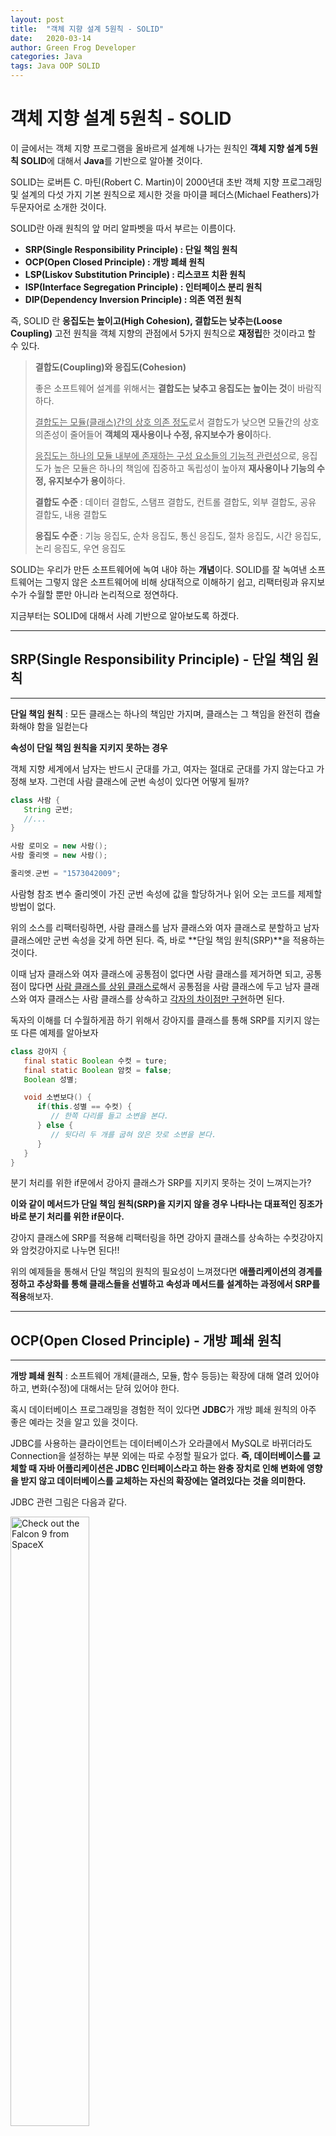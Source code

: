 ```yaml
---
layout: post
title:  "객체 지향 설계 5원칙 - SOLID"
date:   2020-03-14
author: Green Frog Developer
categories: Java
tags: Java OOP SOLID 
---
```


# 객체 지향 설계 5원칙 - SOLID

이 글에서는 객체 지향 프로그램을 올바르게 설계해 나가는 원칙인 **객체 지향 설계 5원칙 SOLID**에 대해서 **Java**를 기반으로 알아볼 것이다.

SOLID는 로버튼 C. 마틴(Robert C. Martin)이 2000년대 초반 객체 지향 프로그래밍 및 설계의 다섯 가지 기본 원칙으로 제시한 것을
마이클 페더스(Michael Feathers)가 두문자어로 소개한 것이다.

SOLID란 아래 원칙의 앞 머리 알파벳을 따서 부르는 이름이다.
- **SRP(Single Responsibility Principle) : 단일 책임 원칙**
- **OCP(Open Closed Principle) : 개방 폐쇄 원칙**
- **LSP(Liskov Substitution Principle) : 리스코프 치환 원칙**
- **ISP(Interface Segregation Principle) : 인터페이스 분리 원칙**
- **DIP(Dependency Inversion Principle) : 의존 역전 원칙**

즉, SOLID 란 **응집도는 높이고(High Cohesion), 결합도는 낮추는(Loose Coupling)** 고전 원칙을 객체 지향의 관점에서 
5가지 원칙으로 **재정립**한 것이라고 할 수 있다.

> **결합도(Coupling)와 응집도(Cohesion)**
>
> 좋은 소프트웨어 설계를 위해서는 **결합도는 낮추고 응집도는 높이는 것**이 바람직하다.
>
> <u>결합도는 모듈(클래스)간의 상호 의존 정도</u>로서 결합도가 낮으면 모듈간의 상호 의존성이 줄어들어 **객체의 재사용이나 수정, 유지보수가 용이**하다.
>
> <u>응집도는 하나의 모듈 내부에 존재하는 구성 요소들의 기능적 관련성</u>으로, 응집도가 높은 모듈은 하나의 책임에 집중하고 독립성이 높아져 **재사용이나 기능의 수정, 유지보수가
> 용이**하다.
>
> **결합도 수준** : 데이터 결합도, 스탬프 결합도, 컨트롤 결합도, 외부 결합도, 공유 결합도, 내용 결합도
>
> **응집도 수준** : 기능 응집도, 순차 응집도, 통신 응집도, 절차 응집도, 시간 응집도, 논리 응집도, 우연 응집도

SOLID는 우리가 만든 소프트웨어에 녹여 내야 하는 **개념**이다. SOLID를 잘 녹여낸 소프트웨어는 그렇지 않은 소프트웨어에 비해 상대적으로 이해하기 쉽고, 리팩터링과 유지보수가 수월할 뿐만 아니라 논리적으로 정연하다.

지금부터는 SOLID에 대해서 사례 기반으로 알아보도록 하겠다.

---

## SRP(Single Responsibility Principle) - 단일 책임 원칙

---

**단일 책임 원칙** : 모든 클래스는 하나의 책임만 가지며, 클래스는 그 책임을 완전히 캡슐화해야 함을 일컫는다

**속성이 단일 책임 원칙을 지키지 못하는 경우**

객체 지향 세계에서 남자는 반드시 군대를 가고, 여자는 절대로 군대를 가지 않는다고 가정해 보자. 그런데 사람 클래스에 군번 속성이 있다면 어떻게 될까?

```java
class 사람 {
   String 군번;
   //...
}

사람 로미오 = new 사람();
사람 줄리엣 = new 사람();

줄리엣.군번 = "1573042009";
```

사람형 참조 변수 줄리엣이 가진 군번 속성에 값을 할당하거나 읽어 오는 코드를 제제할 방법이 없다.

위의 소스를 리팩터링하면, 사람 클래스를 남자 클래스와 여자 클래스로 분할하고 남자 클래스에만 군번 속성을 갖게 하면 된다. 즉, 바로 **단일 책임 원칙(SRP)**을 적용하는 것이다.

이때 남자 클래스와 여자 클래스에 공통점이 없다면 사람 클래스를 제거하면 되고, 공통점이 많다면 <u>사람 클래스를 상위 클래스로</u>해서 공통점을 사람 클래스에 두고 남자 클래스와 여자 클래스는 사람 클래스를 상속하고 <u>각자의 차이점만 구현</u>하면 된다. 

독자의 이해를 더 수월하게끔 하기 위해서 강아지를 클래스를 통해 SRP를 지키지 않는 또 다른 예제를 알아보자

```java
class 강아지 {
   final static Boolean 수컷 = ture;
   final static Boolean 암컷 = false;
   Boolean 성별;

   void 소변보다() {
      if(this.성별 == 수컷) {
         // 한쪽 다리를 들고 소변을 본다.
      } else {
         // 뒷다리 두 개를 굽혀 앉은 잣로 소변을 본다.
      }
   }
}
```

분기 처리를 위한 if문에서 강아지 클래스가 SRP를 지키지 못하는 것이 느껴지는가?

**이와 같이 메서드가 단일 책임 원칙(SRP)을 지키지 않을 경우 나타나는 대표적인 징조가 바로 분기 처리를 위한 if문이다.**

강아지 클래스에 SRP를 적용해 리팩터링을 하면 강아지 클래스를 상속하는 수컷강아지와 암컷강아지로 나누면 된다!!

위의 예제들을 통해서 단일 책임의 원칙의 필요성이 느껴졌다면 **애플리케이션의 경계를 정하고 추상화를 통해 클래스들을 선별하고 속성과 메서드를 설계하는 과정에서 SRP를 적용**해보자.

---

## OCP(Open Closed Principle) - 개방 폐쇄 원칙

---

**개방 폐쇄 원칙** : 소프트웨어 개체(클래스, 모듈, 함수 등등)는 확장에 대해 열려 있어야 하고, 변화(수정)에 대해서는 닫혀 있어야 한다.

혹시 데이터베이스 프로그래밍을 경험한 적이 있다면 **JDBC**가 개방 폐쇄 원칙의 아주 좋은 예라는 것을 알고 있을 것이다.

JDBC를 사용하는 클라이언트는 데이터베이스가 오라클에서 MySQL로 바뀌더라도 Connection을 설정하는 부분 외에는 따로 수정할 필요가 없다.
**즉, 데이터베이스를 교체할 때 자바 어플리케이션은 JDBC 인터페이스라고 하는 완충 장치로 인해 변화에 영향을 받지 않고 데이터베이스를 교체하는 자신의 확장에는 열려있다는 것을 의미한다.**

JDBC 관련 그림은 다음과 같다.

<img src="/assets/Java/OCP_example.jpg" title="Check out the Falcon 9 from SpaceX" style="width:50%">

JDBC 뿐만 아니라 iBatis, MyBatis, 하이버네이트 등등 데이터베이스 프로그래밍을 지원하는 라이브러리와 프레임워크에서도 개방 폐쇄 원칙의 예를 볼 수 있다.

이와 같이 개방 폐쇄 원칙을 따르면서 프로그램을 잘 작성하면 **유연성, 재사용성, 유지보수성**을 얻을 수 있다.

추가적으로 개방 폐쇄 원칙을 아주 잘 따르는 프레임워크로는 <u>스프링 프레임워크</u>가 존재한다.

---

## LSP(Liskov Substitution Principle) - 리스코프 치환 원칙

---

**리스코프 치환 원칙** : 서브 타입은 언제나 자신의 기반 타입(base type)으로 교체할 수 있어야 한다.

쉽게 말하면 2가지 문장을 만족한 프로그램을 의미한다.
1. 하위 클래스 is a kind of 상위 클래스 - 하위 분류는 상위 분류의 한 종류이다.
   - 동물 뽀로로 = new 펭귄()
2. 구현 클래스 is able to 인터페이스 - 구현 분류는 인터페이스할 수 있어야 한다.

위의 문장에서 알 수 있듯이 **리스코프 치환 원칙은 객체 지향의 상속이라는 특성을 올바르게 활용하면 자연스럽게 얻게 되는 것이다.**

---

## ISP(Interface Segregation Principle) - 인터페이스 분리 원칙

---

**인터페이스 분리 원칙** : 클라이언트는 자신이 사용하지 않는 메서드에 의존 관계를 맺으면 안 된다.

**단일 책임 원칙(SRP)**을 이용해서 여러 책임을 가진 클래스를 여러 단일 책임 클래스로 분리할 수도 있지만 **인터페이스 분할 원칙(ISP)**을 이용해서 여러 인터페이스로 여러 책임을 가진 클래스를 단일 책임을 가진 클래스로 만들 수 있다.

ISP를 적용한 여러 책임을 가진 클래스의 사용은 다음의 그림과 같다

<img src="/assets/Java/ISP_example.jpg" style="width:80%">

이와 같은 구조를 사용해서 여자친구를 만날 때는 남자친구의 역할만 할 수 있게 인터페이스로 제한하고, 어머니와 있을 때는 아들 인터페이스로 제한하고, 직장 상사 앞에서는 사원 인터페이스로 제한하고, 소대장 앞에서 소대원 인터페이스로 제한하는 것이 바로 **인터페이스 분할 원칙의 핵심**이다.

**하지만 특별한 경우가 아니라면 ISP 보다는 SRP를 적용할 것을 추천한다.**

**또한 ISP를 적용할 때 상위 클래스는 풍성할 수록 좋고, 인터페이스는 작을수록 좋다는 것을 기억하자!!** (인터페이스 최소주의 원칙)

인터페이스는 "~할 수 있는(is able to)" 이라는 기준으로 만드는 것이 정석이다.

---

## DIP(Dependency Inversion Principle) - 의존 역전 원칙

---

**의존 역전 원칙** : 자신보다 변하기 쉬운 것에 의존하지 마라.

의존 역전 원칙을 타이어의 예제로써 알아보자

자동차와 스노우타이어 사이에는 다음 그림과 같은 의존관계가 있다. 자동차가 스노우타이어에 의존한다.

<img src="/assets/Java/DIP_example1.jpg" style="width:80%">

자동차는 한 번 사면 몇년은 타야 하는데 스노우타이어는 계절이 바뀌면 일반 타이어로 교체해야 한다. 이런 경우 스노우타이어를 일반타이어로 교체할 때 자동차는 그 영향에 노출돼 있음을 알 수 있다.

**자동차 자신보다 더 자주 변하는 스노우타이어에 의존하는 것은 DIP원칙을 지키지 못한 것이다.**

이러한 상황에 DIP 원칙을 적용하면 다음과 같은 구조를 설계할 수 있다.

<img src="/assets/Java/DIP_example2.jpg" style="width:80%">

이와같이 설계를 바꾼다면 자동차가 구체적인 타이어들(스노우타이어, 일반타이어, 광폭타이어)이 아닌 **추상화된 타이어 인터페이스에만 의존하게 함으로써 스노우 타이어에서 일반타이어로, 또는 다른 구체적인 타이어로 변경되도 자동차는 이제 그 영향을 받지 않는 형태로 구성된다.**

즉, 이러한 상황을 보면 기존에는 스노우타이어가 그 무엇에도 의존하지 않는 클래스였는데, <u>DIP설계 원칙을 적용후 추상적인 것인 타이어 인터페이스에 의존하게 됐다.</u> **즉, 의존의 방향이 역전된 것이다.**

위의 예제에서 볼 수 있듯이 **자신보다 변하기 쉬운 것에 의존하던 것을 추상화된 인터페이스나 상위 클래스를 두어 변하기 쉬운 것의 변화에 영향을 받지 않게 하는 것이 의존 역전 원칙이다.**

자바에서의 의존 역전 원칙(DIP)를 정확하게 서술하자면 **<u>상위 클래스일수록, 인터페이스일수록, 추상 클래스일수록 변하지 않을 가능성이 높기에 하위 클래스나 구체(concrete) 클래스가 아닌 상위 클래스, 인터페이스, 추상 클래스를 통해 의존하라는 것이 의존 역전 원칙(DIP)이다.</u>**

---

## SOLID 정리

---

SOLID 원칙을 적용하면 소스 파일의 개수는 더 많아지는 경향이 있다. 하지만 이렇게 많아진 파일이 논리를 더욱 잘 분할하고, 잘 표현하기에 이해하기 쉽고, 개발하기 쉬우며, 유지와 관리, 보수하기 쉬운 소스가 만들어진다. SOLID 원칙을 적용함으로써 얻는 혜택에 비하면 늘어나는 소스 파일 개수에 대한 부담은 충분히 감수하고도 남을 만하다.


---

> 참조 : 스프링 입문을 위한 자바 객체 지향의 원리와 이해(저자: 김종민)

